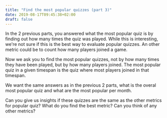 ```yaml
---
title: "Find the most popular quizzes (part 3)"
date: 2019-08-17T09:45:38+02:00
draft: false
---
```


In the 2 previous parts, you answered what the most popular quiz is by finding
out how many times the quiz was played. While this is interesting, we're not sure if this is the best way to evaluate popular quizzes. An other metric could be to count how many players joined a game.

Now we ask you to find the most popular quizzes, not by how many times they have been played, but
by how many players joined. The most popular quiz in a given timespan is the quiz where most players joined in that timespan.

We want the same answers as in the previous 2 parts, what is the overal most
popular quiz and what are the most popular per month.

Can you give us insights if these quizzes are the same as the other metrics for popular quiz? What do you find the best metric? Can you think of any other metrics?

